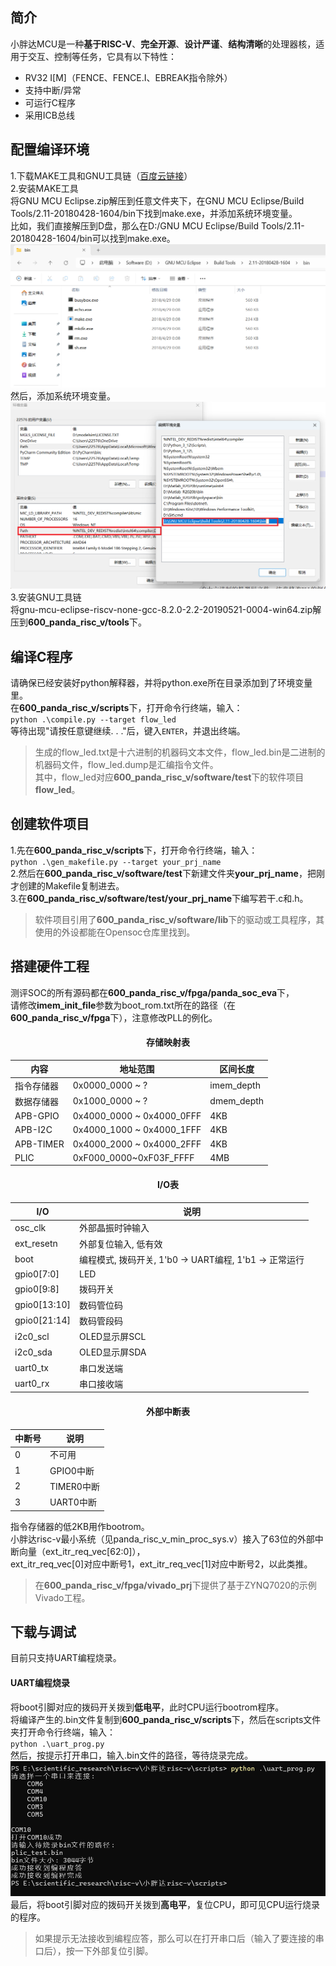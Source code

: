 ## 简介
小胖达MCU是一种**基于RISC-V**、**完全开源**、**设计严谨**、**结构清晰**的处理器核，适用于交互、控制等任务，它具有以下特性：  

 - RV32 I[M]（FENCE、FENCE.I、EBREAK指令除外）
 - 支持中断/异常
 - 可运行C程序
 - 采用ICB总线

## 配置编译环境
1.下载MAKE工具和GNU工具链（[百度云链接](https://pan.baidu.com/s/1Wq-isumnnuQNxXdvCApr0g?pwd=1234)）  
2.安装MAKE工具  
将GNU MCU Eclipse.zip解压到任意文件夹下，在GNU MCU Eclipse/Build Tools/2.11-20180428-1604/bin下找到make.exe，并添加系统环境变量。  
比如，我们直接解压到D盘，那么在D:/GNU MCU Eclipse/Build Tools/2.11-20180428-1604/bin可以找到make.exe。  
![说明1](../img/panda_risc_v_1.png)
然后，添加系统环境变量。  
![说明2](../img/panda_risc_v_2.png)
3.安装GNU工具链  
将gnu-mcu-eclipse-riscv-none-gcc-8.2.0-2.2-20190521-0004-win64.zip解压到**600_panda_risc_v/tools**下。  

## 编译C程序
请确保已经安装好python解释器，并将python.exe所在目录添加到了环境变量里。  
在**600_panda_risc_v/scripts**下，打开命令行终端，输入：  
`` python .\compile.py --target flow_led ``  
等待出现"请按任意键继续. . ."后，键入`` ENTER ``，并退出终端。  
> 生成的flow_led.txt是十六进制的机器码文本文件，flow_led.bin是二进制的机器码文件，flow_led.dump是汇编指令文件。  
其中，flow_led对应**600_panda_risc_v/software/test**下的软件项目**flow_led**。  

## 创建软件项目
1.先在**600_panda_risc_v/scripts**下，打开命令行终端，输入：  
`` python .\gen_makefile.py --target your_prj_name ``  
2.然后在**600_panda_risc_v/software/test**下新建文件夹**your_prj_name**，把刚才创建的Makefile复制进去。  
3.在**600_panda_risc_v/software/test/your_prj_name**下编写若干.c和.h。  
> 软件项目引用了**600_panda_risc_v/software/lib**下的驱动或工具程序，其使用的外设都能在Opensoc仓库里找到。  

## 搭建硬件工程
测评SOC的所有源码都在**600_panda_risc_v/fpga/panda_soc_eva**下，  
请修改**imem_init_file**参数为boot_rom.txt所在的路径（在**600_panda_risc_v/fpga**下），注意修改PLL的例化。  

#### <center>存储映射表</center>
|内容|地址范围|区间长度|
|---|---|---|
|指令存储器|0x0000_0000 ~ ?|imem_depth|
|数据存储器|0x1000_0000 ~ ?|dmem_depth|
|APB-GPIO|0x4000_0000 ~ 0x4000_0FFF|4KB|
|APB-I2C|0x4000_1000 ~ 0x4000_1FFF|4KB|
|APB-TIMER|0x4000_2000 ~ 0x4000_2FFF|4KB|
|PLIC|0xF000_0000~0xF03F_FFFF|4MB|

#### <center>I/O表</center>
|I/O|说明|
|---|---|
|osc_clk|外部晶振时钟输入|
|ext_resetn|外部复位输入, 低有效|
|boot|编程模式, 拨码开关, 1'b0 -> UART编程, 1'b1 -> 正常运行|
|gpio0[7:0]|LED|
|gpio0[9:8]|拨码开关|
|gpio0[13:10]|数码管位码|
|gpio0[21:14]|数码管段码|
|i2c0_scl|OLED显示屏SCL|
|i2c0_sda|OLED显示屏SDA|
|uart0_tx|串口发送端|
|uart0_rx|串口接收端|

#### <center>外部中断表</center>
|中断号|说明|
|---|---|
|0|不可用|
|1|GPIO0中断|
|2|TIMER0中断|
|3|UART0中断|

指令存储器的低2KB用作bootrom。  
小胖达risc-v最小系统（见panda_risc_v_min_proc_sys.v）接入了63位的外部中断向量（ext_itr_req_vec[62:0]），  
ext_itr_req_vec[0]对应中断号1，ext_itr_req_vec[1]对应中断号2，以此类推。  

> 在**600_panda_risc_v/fpga/vivado_prj**下提供了基于ZYNQ7020的示例Vivado工程。

## 下载与调试
目前只支持UART编程烧录。  

#### UART编程烧录
将boot引脚对应的拨码开关拨到**低电平**，此时CPU运行bootrom程序。  
将编译产生的.bin文件复制到**600_panda_risc_v/scripts**下，然后在scripts文件夹打开命令行终端，输入：  
`` python .\uart_prog.py ``  
然后，按提示打开串口，输入.bin文件的路径，等待烧录完成。  
![说明3](../img/panda_risc_v_3.png)
最后，将boot引脚对应的拨码开关拨到**高电平**，复位CPU，即可见CPU运行烧录的程序。  
> 如果提示无法接收到编程应答，那么可以在打开串口后（输入了要连接的串口后），按一下外部复位引脚。  
